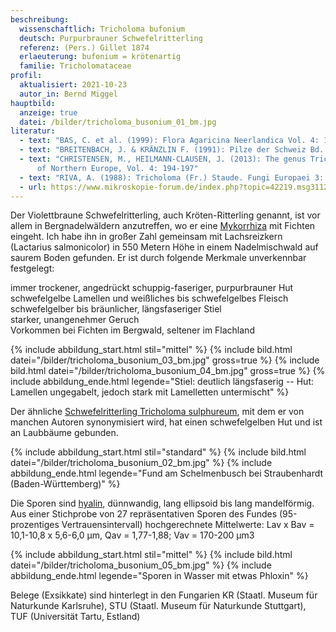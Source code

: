 ```yaml
---
beschreibung:
  wissenschaftlich: Tricholoma bufonium
  deutsch: Purpurbrauner Schwefelritterling
  referenz: (Pers.) Gillet 1874
  erlaeuterung: bufonium = krötenartig
  familie: Tricholomataceae
profil:
  aktualisiert: 2021-10-23
  autor_in: Bernd Miggel
hauptbild:
  anzeige: true
  datei: /bilder/tricholoma_busonium_01_bm.jpg
literatur:
  - text: "BAS, C. et al. (1999): Flora Agaricina Neerlandica Vol. 4: 148"
  - text: "BREITENBACH, J. & KRÄNZLIN F. (1991): Pilze der Schweiz Bd. 3: Nr. 414"
  - text: "CHRISTENSEN, M., HEILMANN-CLAUSEN, J. (2013): The genus Tricholoma. Fungi
      of Northern Europe, Vol. 4: 194-197"
  - text: "RIVA, A. (1988): Tricholoma (Fr.) Staude. Fungi Europaei 3: Nr. 12"
  - url: https://www.mikroskopie-forum.de/index.php?topic=42219.msg311223#msg311223
---
```

Der Violettbraune Schwefelritterling, auch Kröten-Ritterling genannt, ist vor allem in Bergnadelwäldern anzutreffen, wo er eine [Mykorrhiza](Mykorrhiza "Glossar") mit Fichten eingeht. Ich habe ihn in großer Zahl gemeinsam mit Lachsreizkern (Lactarius salmonicolor) in 550 Metern Höhe in einem Nadelmischwald auf saurem Boden gefunden. Er ist durch folgende Merkmale unverkennbar festgelegt:

immer trockener, angedrückt schuppig-faseriger, purpurbrauner Hut\
schwefelgelbe Lamellen und weißliches bis schwefelgelbes Fleisch\
schwefelgelber bis bräunlicher, längsfaseriger Stiel\
starker, unangenehmer Geruch\
Vorkommen bei Fichten im Bergwald, seltener im Flachland

{% include abbildung_start.html stil="mittel" %}
{% include bild.html datei="/bilder/tricholoma_busonium_03_bm.jpg" gross=true %}
{% include bild.html datei="/bilder/tricholoma_busonium_04_bm.jpg" gross=true %}
{% include abbildung_ende.html legende="Stiel: deutlich längsfaserig -- Hut: Lamellen ungegabelt, jedoch stark mit Lamelletten untermischt" %}

Der ähnliche [Schwefelritterling Tricholoma sulphureum](/pilze/tricholoma-sulphureum-schwefelritterling), mit dem er von manchen Autoren synonymisiert wird, hat einen schwefelgelben Hut und ist an Laubbäume gebunden.

{% include abbildung_start.html stil="standard" %}
{% include bild.html datei="/bilder/tricholoma_busonium_02_bm.jpg" %}
{% include abbildung_ende.html legende="Fund am Schelmenbusch bei Straubenhardt (Baden-Württemberg)" %}

Die Sporen sind [hyalin](hyalin "Glossar"), dünnwandig, lang ellipsoid bis lang mandelförmig. Aus einer Stichprobe von 27 repräsentativen Sporen des Fundes (95-prozentiges Vertrauensintervall) hochgerechnete Mittelwerte: Lav x Bav = 10,1-10,8 x 5,6-6,0 µm, Qav = 1,77-1,88; Vav = 170-200 µm3

{% include abbildung_start.html stil="mittel" %}
{% include bild.html datei="/bilder/tricholoma_busonium_05_bm.jpg" %}
{% include abbildung_ende.html legende="Sporen in Wasser mit etwas Phloxin" %}

Belege (Exsikkate) sind hinterlegt in den Fungarien KR (Staatl. Museum für Naturkunde Karlsruhe), STU (Staatl. Museum für Naturkunde Stuttgart), TUF (Universität Tartu, Estland)
